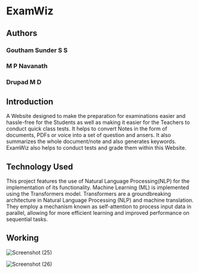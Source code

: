 # ExamWiz

## Authors

### Goutham Sunder S S
### M P Navanath
### Drupad M D

## Introduction
A Website designed to make the preparation for examinations easier and hassle-free for the Students as well as making it easier for the Teachers to conduct quick class tests.
It helps to convert Notes in the form of documents, PDFs or voice into a set of question
and ansers. It also summarizes the whole document/note and also generates keywords. 
ExamWiz also helps to conduct tests and grade them within this Website.
<br>

## Technology Used
This project features the use of Natural Language Processing(NLP) for the implementation of
its functionality. Machine Learning (ML) is implemented using the Transformers model. Transformers are a groundbreaking architecture in Natural Language Processing (NLP) and machine translation. They employ a mechanism known as self-attention 
to process input data in parallel, allowing for more efficient learning and improved performance on sequential tasks.

## Working
![Screenshot (25)](https://github.com/D-r-u/ExamWiz/assets/125999678/322ea2a8-5358-4b5c-a4b6-bcd0c16e0f23)

![Screenshot (26)](https://github.com/D-r-u/ExamWiz/assets/125999678/49d88003-3ca8-438c-82cc-ab8ce184d961)


